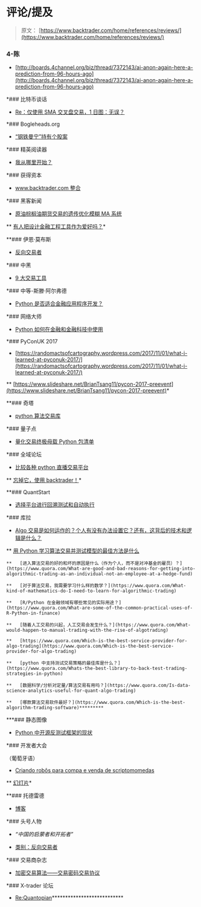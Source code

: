 # 评论/提及

> 原文： [https://www.backtrader.com/home/references/reviews/](https://www.backtrader.com/home/references/reviews/)

### 4-陈

*   [http://boards.4channel.org/biz/thread/7372143/ai-anon-again-here-a-prediction-from-96-hours-ago](http://boards.4channel.org/biz/thread/7372143/ai-anon-again-here-a-prediction-from-96-hours-ago)

 *### 比特币谈话

*   [Re：仅使用 SMA 交叉盘交易，1 日图：无误？](https://bitcointalk.org/index.php?topic=1855541.0)

 *### Bogleheads.org

*   [“钢铁曼宁”持有个股案](https://www.bogleheads.org/forum/viewtopic.php?t=271184&start=50)

 *### 精英阅读器

*   [我从哪里开始？](https://www.elitetrader.com/et/threads/where-do-i-start.310301/)

 *### 获得资本

*   [www.backtrader.com 整合](http://faq.labs.gaincapital.com/topic/1908-wwwbacktradercom-integration/)

 *### 黑客新闻

*   [原油棕榈油期货交易的遗传优化模糊 MA 系统](https://news.ycombinator.com/item?id=18361090)

**   [有人把设计金融工程工具作为爱好吗？](https://news.ycombinator.com/item?id=17088759)* 

 **### 伊恩·莫布斯

*   [反向交易者](http://ianmobbs.com/projects/backtrader)

 *### 中黑

*   [9 大交易工具](https://hackernoon.com/9-great-tools-for-algo-trading-e0938a6856cd)

 *### 中等-斯滕·阿尔弗德

*   [Python 是否适合金融应用程序开发？](https://medium.com/@stenalferd/everybody-is-talking-about-the-growing-popularity-of-python-in-the-industry-these-days-875cfa7fe7d9)

 *### 网络大师

*   [Python 如何在金融和金融科技中使用](https://www.netguru.com/blog/how-python-is-used-in-finance-and-fintech)

 *### PyConUK 2017

*   [https://randomactsofcartography.wordpress.com/2017/11/01/what-i-learned-at-pyconuk-2017/](https://randomactsofcartography.wordpress.com/2017/11/01/what-i-learned-at-pyconuk-2017/)

**   [https://www.slideshare.net/BrianTsang11/pycon-2017-preevent](https://www.slideshare.net/BrianTsang11/pycon-2017-preevent)* 

 **### 奇塔

*   [python 算法交易库](https://qiita.com/neka-nat@github/items/334a567d13f8a0c34ece)

 *### 量子点

*   [量化交易终极母载 Python 包清单](http://quantlabs.net/blog/2016/01/ultimate-motherload-python-packages-list-for-quant-trading/)

 *### 全域论坛

*   [比较各种 python 直播交易平台](https://www.quantopian.com/posts/comparing-various-python-live-trading-platforms)

**   [忘掉它，使用 backtrader！](https://www.quantopian.com/posts/contributors-and-reviewers-needed-for-zipline-live)* 

 **### QuantStart

*   [选择平台进行回溯测试和自动执行](https://www.quantstart.com/articles/Choosing-a-Platform-for-Backtesting-and-Automated-Execution)

 *### 库拉

*   [Algo 交易是如何运作的？个人有没有办法设置它？还有，这背后的技术和逻辑是什么？](https://www.quora.com/How-does-Algo-trading-work-Is-there-any-way-for-an-individual-to-set-it-up-Also-what-is-the-tech-and-logic-behind-this)

**   [用 Python 学习算法交易并测试模型的最佳方法是什么](https://www.quora.com/What-is-the-best-way-to-learn-algorithmic-trading-in-Python-and-test-out-models)

    **   [进入算法交易的好的和坏的原因是什么（作为个人，而不是对冲基金的雇员）？](https://www.quora.com/What-are-good-and-bad-reasons-for-getting-into-algorithmic-trading-as-an-individual-not-an-employee-at-a-hedge-fund)

    **   [对于算法交易，我需要学习什么样的数学？](https://www.quora.com/What-kind-of-mathematics-do-I-need-to-learn-for-algorithmic-trading)

    **   [R/Python 在金融领域有哪些常见的实际用途？](https://www.quora.com/What-are-some-of-the-common-practical-uses-of-R-Python-in-finance)

    **   [随着人工交易的兴起，人工交易会发生什么？](https://www.quora.com/What-would-happen-to-manual-trading-with-the-rise-of-algotrading)

    **   [https://www.quora.com/Which-is-the-best-service-provider-for-algo-trading](https://www.quora.com/Which-is-the-best-service-provider-for-algo-trading)

    **   [python 中支持测试交易策略的最佳库是什么？](https://www.quora.com/Whats-the-best-library-to-back-test-trading-strategies-in-python)

    **   [数据科学/分析对定量/算法交易有用吗？](https://www.quora.com/Is-data-science-analytics-useful-for-quant-algo-trading)

    **   [哪款算法交易软件最好？](https://www.quora.com/Which-is-the-best-algorithm-trading-software)********* 

 ***### 静态图像

*   [Python 中开源反测试框架的现状](http://statsmage.com/backtesting-frameworks-in-python/)

 *### 开发者大会

（葡萄牙语）

*   [Criando robôs para compa e venda de scriptomomedas](http://www.thedevelopersconference.com.br/tdc/2019/belohorizonte/trilha-python#descricao-161)

**   [幻灯片](https://slides.com/rodrigo73/criptomoedas-tdc-2019#/)* 

 **### 托德雷德

*   [博客](https://todotrader.com/blog/)

 *### 头号人物

*   *“中国的启蒙者和开拓者”*

*   [类别：反向交易者](http://www.topquant.vip/?cat=20)

 *### 交易商杂志

*   [加密交易算法——交易密码交易协议](https://www.traders-mag.es/cryptotrading-algoritmico-trading-de-criptodivisas-con-analisis-tecnico/)

 *### X-trader 论坛

*   [Re:Quantopian](https://www.x-trader.net/foro/viewtopic.php?t=18782)***************************